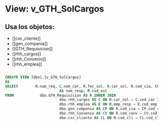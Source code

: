 # View: v_GTH_SolCargos

## Usa los objetos:
- [[cxc_cliente]]
- [[gen_compania]]
- [[GTH_Requisicion]]
- [[rhh_cargos]]
- [[rhh_Convenio]]
- [[rhh_emplea]]

```sql

CREATE VIEW [dbo].[v_GTH_SolCargos]
AS
SELECT        R.num_req, C.nom_car, R.fec_sol, R.car_sol, R.cod_cia, CP.nom_cia, R.cod_cli, CL.nom_cli, R.cod_conv, CV.nom_conv, R.emp_resp, RTRIM(E.nom_emp) + ' ' + RTRIM(E.ap1_emp) + ' ' + RTRIM(E.ap2_emp) 
                         AS nom_resp, R.cod_est
FROM            dbo.GTH_Requisicion AS R INNER JOIN
                         dbo.rhh_cargos AS C ON R.car_sol = C.cod_car INNER JOIN
                         dbo.rhh_emplea AS E ON R.emp_resp = E.cod_emp INNER JOIN
                         dbo.gen_compania AS CP ON R.cod_cia = CP.cod_cia INNER JOIN
                         dbo.rhh_Convenio AS CV ON R.cod_conv = CV.cod_conv LEFT OUTER JOIN
                         dbo.cxc_cliente AS CL ON R.cod_cli = CL.cod_cli

```
